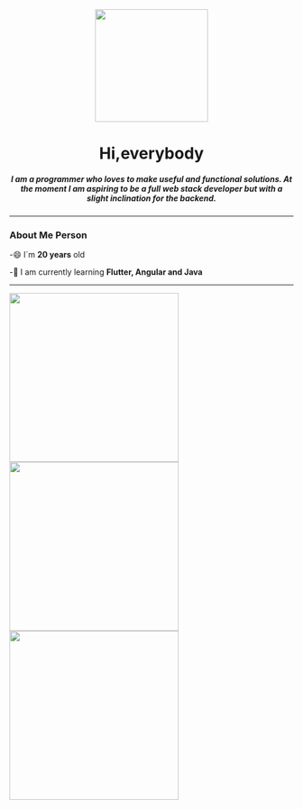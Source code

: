 <div id="header" align="center">
    <img src="https://wallpapers.com/images/hd/black-and-white-aesthetic-tree-at-lake-bfrrf8eocschry9b.jpg" width="200"/>
    <h1 align="center">Hi,everybody</h1>
    <h5 align="center">
       I am a programmer who loves to make useful and functional solutions. At the moment I am aspiring to be a full web stack developer but with a slight inclination          for the backend.</h3>
</div>

---
### About Me Person
-😄 I´m **20 years** old 

-🌱 I am currently learning **Flutter, Angular and Java**

---

<div align="left">
    <img src="https://github-widgetbox.vercel.app/api/skills?languages=js,java,python,html,css,cpp,csharp&includeNames=true&theme=darkmode" width=300>
    <br>
    <img src="https://github-widgetbox.vercel.app/api/skills?frameworks=vue,tailwind&includeNames=true&theme=darkmode" width=300>
    <br>
    <img src="https://github-widgetbox.vercel.app/api/skills?tools=git&includeNames=true](https://github-widgetbox.vercel.app/api/skills?tools=git&includeNames=true&theme=darkmode" width=300>
    
</div>


